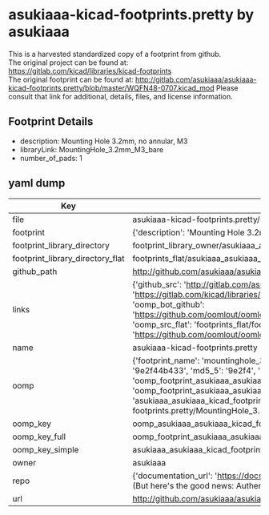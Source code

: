 # asukiaaa-kicad-footprints.pretty by asukiaaa  
This is a harvested standardized copy of a footprint from github.  
The original project can be found at:  
https://gitlab.com/kicad/libraries/kicad-footprints  
The original footprint can be found at:
http://gitlab.com/asukiaaa/asukiaaa-kicad-footprints.pretty/blob/master/WQFN48-0707.kicad_mod
Please consult that link for additional, details, files, and license information.  
## Footprint Details
* description: Mounting Hole 3.2mm, no annular, M3  
* libraryLink: MountingHole_3.2mm_M3_bare  
* number_of_pads: 1  
## yaml dump  
| Key | Value |  
| --- | --- |  
| file | asukiaaa-kicad-footprints.pretty/MountingHole_3.2mm_M3_bare.kicad_mod |  
| footprint | {'description': 'Mounting Hole 3.2mm, no annular, M3', 'libraryLink': 'MountingHole_3.2mm_M3_bare', 'number_of_pads': 1} |  
| footprint_library_directory | footprint_library_owner/asukiaaa_asukiaaa-kicad-footprints.pretty |  
| footprint_library_directory_flat | footprints_flat/asukiaaa_asukiaaa_kicad_footprints_mountinghole_3_2mm_m3_bare/working |  
| github_path | http://github.com/asukiaaa/asukiaaa-kicad-footprints.pretty/blob/master/MountingHole_3.2mm_M3_bare.kicad_mod |  
| links | {'github_src': 'http://gitlab.com/asukiaaa/asukiaaa-kicad-footprints.pretty/blob/master/WQFN48-0707.kicad_mod', 'github_src_repo': 'https://gitlab.com/kicad/libraries/kicad-footprints', 'oomp_bot': 'footprints/asukiaaa_asukiaaa_kicad_footprints_mountinghole_3_2mm_m3_bare/working', 'oomp_bot_github': 'https://github.com/oomlout/oomlout_oomp_footprint_bot/tree/main/footprints/asukiaaa_asukiaaa_kicad_footprints_mountinghole_3_2mm_m3_bare/working', 'oomp_src_flat': 'footprints_flat/footprints_flat/asukiaaa_asukiaaa_kicad_footprints_mountinghole_3_2mm_m3_bare/working', 'oomp_src_flat_github': 'https://github.com/oomlout/oomlout_oomp_footprint_src/tree/main/footprints_flat/asukiaaa_asukiaaa_kicad_footprints_mountinghole_3_2mm_m3_bare/working'} |  
| name | asukiaaa-kicad-footprints.pretty |  
| oomp | {'footprint_name': 'mountinghole_3_2mm_m3_bare', 'library_name': 'asukiaaa_kicad_footprints', 'md5': '9e2f44b433e7d9c51433bd05bd92f76a', 'md5_10': '9e2f44b433', 'md5_5': '9e2f4', 'md5_6': '9e2f44', 'oomp_key': 'oomp_asukiaaa_asukiaaa_kicad_footprints_mountinghole_3_2mm_m3_bare', 'oomp_key_extra': 'oomp_footprint_asukiaaa_asukiaaa_kicad_footprints_mountinghole_3_2mm_m3_bare', 'oomp_key_full': 'oomp_footprint_asukiaaa_asukiaaa_kicad_footprints_mountinghole_3_2mm_m3_bare_9e2f44', 'oomp_key_simple': 'asukiaaa_asukiaaa_kicad_footprints_mountinghole_3_2mm_m3_bare', 'original_filename': 'asukiaaa-kicad-footprints.pretty/MountingHole_3.2mm_M3_bare.kicad_mod', 'owner_name': 'asukiaaa'} |  
| oomp_key | oomp_asukiaaa_asukiaaa_kicad_footprints_mountinghole_3_2mm_m3_bare |  
| oomp_key_full | oomp_footprint_asukiaaa_asukiaaa_kicad_footprints_mountinghole_3_2mm_m3_bare |  
| oomp_key_simple | asukiaaa_asukiaaa_kicad_footprints_mountinghole_3_2mm_m3_bare |  
| owner | asukiaaa |  
| repo | {'documentation_url': 'https://docs.github.com/rest/overview/resources-in-the-rest-api#rate-limiting', 'message': "API rate limit exceeded for 84.66.173.59. (But here's the good news: Authenticated requests get a higher rate limit. Check out the documentation for more details.)"} |  
| url | http://github.com/asukiaaa/asukiaaa-kicad-footprints.pretty |  

